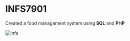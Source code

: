 # INFS7901

Created a food management system using **SQL** and **PHP**

![infs](https://user-images.githubusercontent.com/29484888/123670589-b809de00-d880-11eb-8c02-680fc6230ea6.png)

